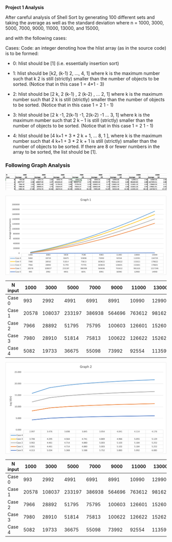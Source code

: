 **Project 1 Analysis**

After careful analysis of Shell Sort by generating 100 different sets and taking the average as well as the standard deviation where n = 1000, 3000, 5000, 7000, 9000, 11000, 13000, and 15000, 


and with the following cases:

Cases:
Code: an integer denoting how the hlist array (as in the source code) is to be formed:

- 0: hlist should be [1] (i.e. essentially insertion sort)

- 1: hlist should be [k2, (k-1) 2, ..., 4, 1] where k is the maximum number such that k 2 is still (strictly) smaller than the number of objects to be sorted. (Notice that in this case 1 = 4*1 - 3)

- 2: hlist should be [2 k, 2 (k-1) , 2 (k-2) , ... 2, 1] where k is the maximum number such that 2 k is still (strictly) smaller than the number of objects to be sorted. (Notice that in this case 1 = 2 1 - 1)

- 3: hlist should be [2 k -1, 2(k-1) -1, 2(k-2) -1 ... 3, 1] where k is the maximum number such that 2 k – 1 is still (strictly) smaller than the number of objects to be sorted. (Notice that in this case 1 = 2 1 - 1)

- 4: hlist should be [4 k+1 + 3 * 2 k + 1, ... 8, 1 ], where k is the maximum number such that 4 k+1 + 3 * 2 k + 1 is still (strictly) smaller than the number of objects to be sorted. If there are 8 or fewer numbers in the array to be sorted, the list should be [1].

### Following Graph Analysis


![](analysis.png)

![](graph1.png)

| N input| **1000** | **3000** | **5000** | **7000** | **9000** | **11000** | **13000** | **15000** |
|--------|----------|----------|----------|----------|----------|-----------|-----------|-----------|
| Case 0 | 993      | 2992     | 4991     | 6991     | 8991     | 10990     | 12990     | 14990     |
| Case 1 | 20578    | 108037   | 233197   | 386938   | 564696   | 763612    | 981626    | 1217246   |
| Case 2 | 7966     | 28892    | 51795    | 75795    | 100603   | 126601    | 152601    | 178601    |
| Case 3 | 7980     | 28910    | 51814    | 75813    | 100622   | 126622    | 152621    | 178622    |
| Case 4 | 5082     | 19733    | 36675    | 55098    | 73992    | 92554     | 113591    | 134729    |

![](graph2.png)


|N input | **1000** | **3000** | **5000** | **7000** | **9000** | **11000** | **13000** | **15000** |
|--------|----------|----------|----------|----------|----------|-----------|-----------|-----------|
| Case 0 | 993      | 2992     | 4991     | 6991     | 8991     | 10990     | 12990     | 14990     |
| Case 1 | 20578    | 108037   | 233197   | 386938   | 564696   | 763612    | 981626    | 1217246   |
| Case 2 | 7966     | 28892    | 51795    | 75795    | 100603   | 126601    | 152601    | 178601    |
| Case 3 | 7980     | 28910    | 51814    | 75813    | 100622   | 126622    | 152621    | 178622    |
| Case 4 | 5082     | 19733    | 36675    | 55098    | 73992    | 92554     | 113591    | 134729    |

